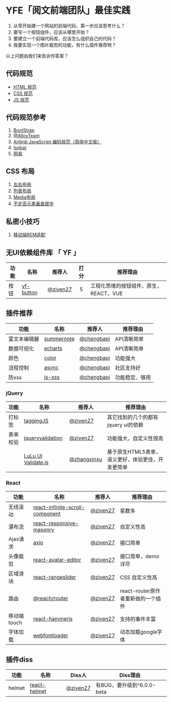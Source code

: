 # YFE「阅文前端团队」最佳实践

1. 从零开始建一个网站的前端代码，第一步应该思考什么？
2. 要写一个按钮组件，应该从哪里开始？
3. 要建立一个前端代码库，应该怎么组织自己的代码？
4. 我要实现一个图片裁剪的功能，有什么插件推荐啊？

以上问题由我们来告诉你答案？

## 代码规范

- [HTML 规范](https://yued-fe.github.io/YFE-BP/posts/styleguide/html)
- [CSS 规范](https://yued-fe.github.io/YFE-BP//posts/styleguide/css)
- [JS 规范](https://yued-fe.github.io/YFE-BP/posts/styleguide/js)

## 代码规范参考

1. [BootStrap](https://codeguide.bootcss.com/)
2. [@AlloyTeam](http://alloyteam.github.io/CodeGuide/)
3. [Airbnb JavaScript 编码规范（简体中文版）](https://github.com/yuche/javascript#table-of-contents)
4. [Isobar](http://coderlmn.github.io/code-standards/)
5. [网易](http://nec.netease.com/standard)

## CSS 布局
1. [左右布局](https://codepen.io/ziven27/pen/pYyXoB?editors=1100)
2. [列表布局](https://codepen.io/ziven27/pen/rReExa?editors=1100)
3. [Media布局](https://codepen.io/ziven27/pen/EMKzza?editors=1100) 
4. [不定高元素垂直居中](https://codepen.io/ziven27/pen/Ygqbxq?editors=1100)

## 私密小技巧
1. [ 移动端REM适配 ](https://www.zhangxinxu.com/wordpress/2016/08/vw-viewport-responsive-layout-typography/)


## 无UI依赖组件库 「 YF 」

| 功能   | 名称 |  推荐人 | 打分 | 推荐理由 |
|--------|-------------|------|:------:|------|
| 按钮 | [yf-button](https://github.com/yued-fe/yf-button)| [@ziven27](https://github.com/ziven27/) | 5 | 工程化思维的按钮组件，原生，REACT，VUE |


## 插件推荐

| 功能   | 名称 |  推荐人 | 推荐理由 |
|--------|-------------|------|------|
| 富文本编辑器 | [summernote](https://summernote.org/)| [@chengbapi](https://github.com/chengbapi/) | API清晰简单 |
| 数据可视化 | [echarts](https://github.com/apache/incubator-echarts)| [@chengbapi](https://github.com/chengbapi/) | API清晰简单 |
| 颜色 | [color](https://github.com/Qix-/color)| [@chengbapi](https://github.com/chengbapi/) | 功能强大 |
| 流程控制 | [async](https://github.com/caolan/async)| [@chengbapi](https://github.com/chengbapi/) | 社区支持好 |
| 防xss | [js-xss](https://github.com/leizongmin/js-xss)| [@chengbapi](https://github.com/chengbapi/) | 功能稳定、够用 |

### jQuery

| 功能   | 名称 |  推荐人 | 推荐理由 |
|--------|-------------|------|------|
| 打标签 | [taggingJS](https://github.com/axios/axios)| [@ziven27](https://github.com/ziven27/) | 其它找到的几个的都有jquery ui的依赖 |
| 表单校验 | [jqueryvalidation](https://jqueryvalidation.org/)| [@ziven27](https://github.com/ziven27/) | 功能强大，自定义性很高 |
|  | [LuLu UI Validate.js](https://l-ui.com/content/apis/validate.html)| [@zhangxinxu](https://github.com/zhangxinxu/) | 基于原生HTML5表单，语义更好，体验更佳，开发更简单 |


### React

| 功能   | 名称 |  推荐人 | 推荐理由 |
|--------|-------------|------|------|
| 无线滚动 | [react-infinite-scroll-component](https://github.com/ankeetmaini/react-infinite-scroll-component)| [@ziven27](https://github.com/ziven27/) | 星数多 |
| 瀑布流 | [react-responsive-masonry](https://github.com/xuopled/react-responsive-masonry)| [@ziven27](https://github.com/ziven27/) | 自定义性高 |
| Ajax请求 | [axio](https://github.com/axios/axios)| [@ziven27](https://github.com/ziven27/) | 接口简单 |
| 头像裁剪 | [react-avatar-editor](https://github.com/mosch/react-avatar-editor)| [@ziven27](https://github.com/ziven27/) |  接口简单，demo详尽 |
| 区域滑块 | [react-rangeslider](https://github.com/whoisandy/react-rangeslider)| [@ziven27](https://github.com/ziven27/) |  CSS 自定义性高 |
| 路由 | [@reach/router](https://reach.tech/router)| [@ziven27](https://github.com/ziven27/) | react-router原作者重新做的一个插件 |
| 移动端touch | [react-hammerjs](https://github.com/JedWatson/react-hammerjs)| [@ziven27](https://github.com/ziven27/) | 支持的事件丰富 |
| 字体加载 | [webfontloader](https://github.com/typekit/webfontloader)| [@ziven27](https://github.com/ziven27/) | 动态加载google字体 |

## 插件diss

| 功能   | 名称 |  Diss人 | Diss理由 |
|--------|-------------|------|------|
| helmet | [react-helmet](https://github.com/nfl/react-helmet)| [@ziven27](https://github.com/ziven27/) | 有BUG，要升级到^6.0.0-beta |

